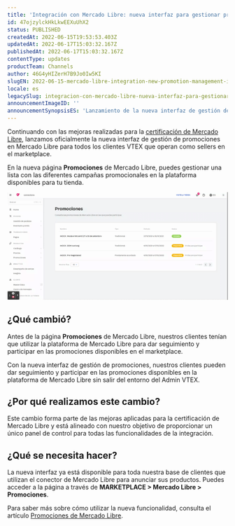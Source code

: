 ```yaml
---
title: 'Integración con Mercado Libre: nueva interfaz para gestionar promociones'
id: 47ojzylckHkLkwEEXuUhX2
status: PUBLISHED
createdAt: 2022-06-15T19:53:53.403Z
updatedAt: 2022-06-17T15:03:32.167Z
publishedAt: 2022-06-17T15:03:32.167Z
contentType: updates
productTeam: Channels
author: 46G4yHIZerH7B9Jo0Iw5KI
slugEN: 2022-06-15-mercado-libre-integration-new-promotion-management-interface
locale: es
legacySlug: integracion-con-mercado-libre-nueva-interfaz-para-gestionar-promociones
announcementImageID: ''
announcementSynopsisES: 'Lanzamiento de la nueva interfaz de gestión de promociones de Mercado Libre'
---
```


Continuando con las mejoras realizadas para la [certificación de Mercado Libre](/es/announcements/vtex-agora-e-oficialmente-um-parceiro-certificado-do-mercado-livre-no-brasil--34D14K2Y6ogJs3OxKpQUrJ), lanzamos oficialmente la nueva interfaz de gestión de promociones en Mercado Libre para todos los clientes VTEX que operan como sellers en el marketplace.

En la nueva página **Promociones** de Mercado Libre, puedes gestionar una lista con las diferentes campañas promocionales en la plataforma disponibles para tu tienda.

![Promociones](https://raw.githubusercontent.com/vtexdocs/help-center-content/refs/heads/main/docs/es/announcements/2022-06-15-integracion-con-mercado-libre-nueva-interfaz-para-gestionar-promociones_1.gif)

## ¿Qué cambió?

Antes de la página **Promociones** de Mercado Libre, nuestros clientes tenían que utilizar la plataforma de Mercado Libre para dar seguimiento y participar en las promociones disponibles en el marketplace.

Con la nueva interfaz de gestión de promociones, nuestros clientes pueden dar seguimiento y participar en las promociones disponibles en la plataforma de Mercado Libre sin salir del entorno del Admin VTEX.

## ¿Por qué realizamos este cambio?

Este cambio forma parte de las mejoras aplicadas para la certificación de Mercado Libre y está alineado con nuestro objetivo de proporcionar un único panel de control para todas las funcionalidades de la integración. 

## ¿Qué se necesita hacer?

La nueva interfaz ya está disponible para toda nuestra base de clientes que utilizan el conector de Mercado Libre para anunciar sus productos. Puedes acceder a la página a través de **MARKETPLACE > Mercado Libre > Promociones**.

Para saber más sobre cómo utilizar la nueva funcionalidad, consulta el artículo [Promociones de Mercado Libre](/es/tutorial/promocoes-do-mercado-livre-beta--3pEqEnru6H2JcZzYVioT5f).
